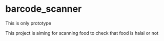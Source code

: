 # barcode_scanner
This is only prototype

This project is aiming for scanning food to check that food is halal or not 
